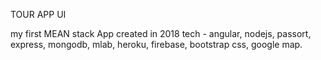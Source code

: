 TOUR APP UI

my first MEAN stack App created in 2018
tech - angular, nodejs, passort, express, mongodb, mlab, heroku, firebase, bootstrap css, google map.
